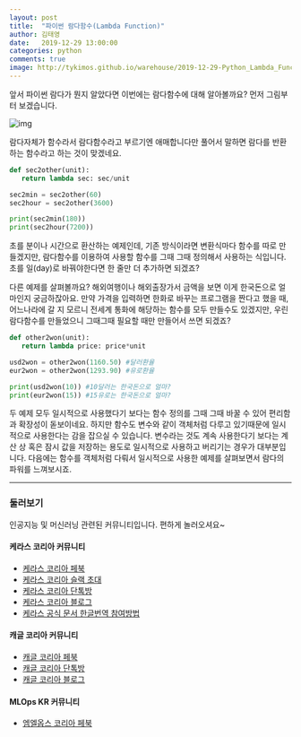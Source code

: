 ```yaml
---
layout: post
title:  "파이썬 람다함수(Lambda Function)"
author: 김태영
date:   2019-12-29 13:00:00
categories: python
comments: true
image: http://tykimos.github.io/warehouse/2019-12-29-Python_Lambda_Function.png
---
```


앞서 파이썬 람다가 뭔지 알았다면 이번에는 람다함수에 대해 알아볼까요? 먼저 그림부터 보겠습니다.

![img](http://tykimos.github.io/warehouse/2019-12-29-Python_Lambda_Function.png)

람다자체가 함수라서 람다함수라고 부르기엔 애매합니다만 풀어서 말하면 람다를 반환하는 함수라고 하는 것이 맞겠네요.

```python
def sec2other(unit):
   return lambda sec: sec/unit

sec2min = sec2other(60)
sec2hour = sec2other(3600)

print(sec2min(180))
print(sec2hour(7200))
```

초를 분이나 시간으로 환산하는 예제인데, 기존 방식이라면 변환식마다 함수를 따로 만들겠지만, 람다함수를 이용하여 사용할 함수를 그때 그때 정의해서 사용하는 식입니다. 초를 일(day)로 바꿔야한다면 한 줄만 더 추가하면 되겠죠?

다른 예제를 살펴볼까요? 해외여행이나 해외출장가서 금액을 보면 이게 한국돈으로 얼마인지 궁금하잖아요. 만약 가격을 입력하면 한화로 바꾸는 프로그램을 짠다고 했을 때, 어느나라에 갈 지 모르니 전세계 통화에 해당하는
함수를 모두 만들수도 있겠지만, 우린 람다함수를 만들었으니 그때그때 필요할 때만 만들어서 쓰면 되겠죠?

```python
def other2won(unit):
   return lambda price: price*unit

usd2won = other2won(1160.50) #달러환율
eur2won = other2won(1293.90) #유로환율

print(usd2won(10)) #10달러는 한국돈으로 얼마?
print(eur2won(15)) #15유로는 한국돈으로 얼마?
```

두 예제 모두 일시적으로 사용했다기 보다는 함수 정의를 그때 그때 바꿀 수 있어 편리함과 확장성이 돋보이네요. 하지만 함수도 변수와 같이 객체처럼 다루고 있기때문에 일시적으로 사용한다는 감을 잡으실 수 있습니다. 변수라는 것도 계속 사용한다기 보다는 계산 상 혹은 잠시
값을 저장하는 용도로 일시적으로 사용하고 버리기는 경우가 대부분입니다. 다음에는 함수를 객체처럼 다뤄서 일시적으로 사용한 예제를 살펴보면서 람다의 파워를 느껴보시죠.

---

### 둘러보기

인공지능 및 머신러닝 관련된 커뮤니티입니다. 편하게 놀러오셔요~

#### 케라스 코리아 커뮤니티

* [케라스 코리아 페북](https://www.facebook.com/groups/KerasKorea/)
* [케라스 코리아 슬랙 초대](https://join.slack.com/t/keraskorea/shared_invite/enQtNTUzMTUxMzIyMzg4LWQ3YmQ1YTdmNTYxOTAwZTExNmFmOGM3M2QyMjIyNzYwYTY2YTY2ZjBlNDNlZDdmMTU0NGVjYzFkMWYxNzE0ZDA)
* [케라스 코리아 단톡방](https://open.kakao.com/o/g93MSBV)
* [케라스 코리아 블로그](http://keraskorea.github.io)
* [케라스 공식 문서 한글번역 참여방법](https://tykimos.github.io/2019/02/06/Contribution_of_Keras_Document_to_Korean_Translation/)

#### 캐글 코리아 커뮤니티

* [캐글 코리아 페북](https://www.facebook.com/groups/KaggleKoreaOpenGroup/)
* [캐글 코리아 단톡방](https://open.kakao.com/o/gP24T89)
* [캐글 코리아 블로그](https://kaggle-kr.tistory.com/)

#### MLOps KR 커뮤니티

* [엠엘옵스 코리아 페북](https://www.facebook.com/groups/MLOpsKR/)
